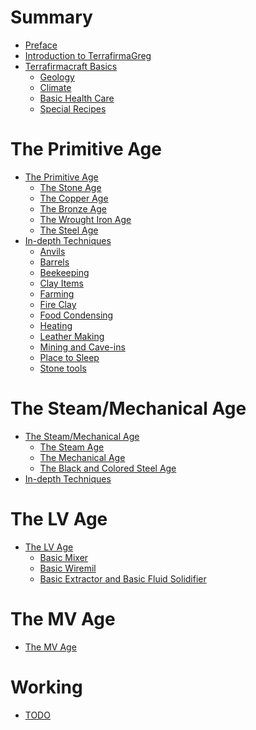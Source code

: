 # Summary
- [Preface]()
- [Introduction to TerrafirmaGreg](./20250219122135.md)
- [Terrafirmacraft Basics](./tfc-basics/20250219122225.md)
    - [Geology](./tfc-basics/20250306152352.md)
    - [Climate](./tfc-basics/20250306152421.md)
    - [Basic Health Care](./tfc-basics/20250306152451.md)
    - [Special Recipes](./tfc-basics/20250308173354.md)

# The Primitive Age
- [The Primitive Age](./primitive-age/20250225014717.md)
    - [The Stone Age](./primitive-age/20250310171200.md)
    - [The Copper Age](./primitive-age/20250310171303.md)
    - [The Bronze Age](./primitive-age/20250310171342.md)
    - [The Wrought Iron Age](./primitive-age/20250310171355.md)
    - [The Steel Age](./primitive-age/20250310171533.md)
- [In-depth Techniques]()
    - [Anvils](./20250310130131.md)
    - [Barrels](./primitive-age/20250309014151.md)
    - [Beekeeping]()
    - [Clay Items](./primitive-age/20250308175403.md)
    - [Farming]()
    - [Fire Clay](./primitive-age/20250308163610.md)
    - [Food Condensing]()
    - [Heating](./primitive-age/20250309022123.md)
    - [Leather Making]()
    - [Mining and Cave-ins]()
    - [Place to Sleep](./primitive-age/20250307015405.md)
    - [Stone tools](./primitive-age/20250306153529.md)

# The Steam/Mechanical Age
- [The Steam/Mechanical Age]()
    - [The Steam Age]()
    - [The Mechanical Age]()
    - [The Black and Colored Steel Age]()
- [In-depth Techniques]()

# The LV Age
- [The LV Age]()
    - [Basic Mixer]()
    - [Basic Wiremil]()
    - [Basic Extractor and Basic Fluid Solidifier]()

# The MV Age
- [The MV Age]()

# Working
- [TODO](./20250224234940.md)